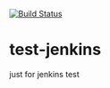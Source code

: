 [![Build Status](http://47.90.97.27:8080/job/test-jenkins/badge/icon)](http://47.90.97.27:8080/job/test-jenkins/)

# test-jenkins
just for jenkins test
